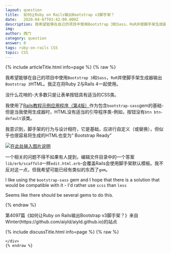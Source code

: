 ```yaml
---
layout: question
title:  如何让Ruby on Rails输出Bootstrap v3脚手架？
date:   2020-04-07T03:42:00.000Z
description: 我希望能够在自己的项目中使用Bootstrap 3和Sass，RoR并使脚手架生成器输出Bootstrap 3HTML。我正在将Ruby 2与Rails ...
img: 
author: 西门
category: question
answer: 0
tags: ruby-on-rails CSS
topic: CSS
---
```

<div class="article-root">
  <div class="article">
    {% include articleTitle.html info=page %}
    {% raw %}
    <div class="article-content"><p><font style="vertical-align: inherit;"><font style="vertical-align: inherit;">我希望能够</font><font style="vertical-align: inherit;">在自己的</font><font style="vertical-align: inherit;">项目中</font><font style="vertical-align: inherit;">使用</font></font><code>Bootstrap 3</code><font style="vertical-align: inherit;"><font style="vertical-align: inherit;">和</font></font><code>Sass</code><font style="vertical-align: inherit;"><font style="vertical-align: inherit;">，</font></font><code>RoR</code><font style="vertical-align: inherit;"><font style="vertical-align: inherit;">并使脚手架生成器输出</font></font><code>Bootstrap 3</code><font style="vertical-align: inherit;"><font style="vertical-align: inherit;">HTML。</font><font style="vertical-align: inherit;">我正在将Ruby 2与Rails 4一起使用。</font></font></p>

<p><font style="vertical-align: inherit;"><font style="vertical-align: inherit;">没什么花哨的-大多数只是让表单按钮具有适当的CSS类。</font></font></p>

<p><font style="vertical-align: inherit;"><font style="vertical-align: inherit;">我使用了</font></font><a href="https://github.com/railstutorial/sample_app_rails_4" rel="noreferrer"><font style="vertical-align: inherit;"><font style="vertical-align: inherit;">Rails教程示例应用程序（第4版）</font></font></a><font style="vertical-align: inherit;"><font style="vertical-align: inherit;">作为包含</font></font><code>bootstrap-sass</code><font style="vertical-align: inherit;"><font style="vertical-align: inherit;">gem的基础-但是当我使用生成器时，HTML没有适当的引导程序类-例如，按钮没有</font></font><code>btn btn-default</code><font style="vertical-align: inherit;"><font style="vertical-align: inherit;">该类。</font></font></p>

<p><font style="vertical-align: inherit;"><font style="vertical-align: inherit;">我意识到，脚手架的行为与设计相符，它是基础，应进行自定义（或替换），但似乎也很容易将生成的HTML也变为“ Bootstrap Ready”</font></font></p>

<p><a href="https://www.samyoc.com//uploads/users/24088/images/thumbnails/1586230793243.png" data-src="https://www.samyoc.com//uploads/users/24088/images/1586230793243.png" rel="noreferrer"><img src="https://i.stack.imgur.com/7YrOz.png" alt="在此处输入图片说明"></a></p>

<p><font style="vertical-align: inherit;"><font style="vertical-align: inherit;">一个相关的问题不得不如果有人提到，编辑文件目录中的一个答案</font></font><code>lib/erb/scaffold</code><font style="vertical-align: inherit;"><font style="vertical-align: inherit;">一样</font></font><code>edit.html.erb</code><font style="vertical-align: inherit;"><font style="vertical-align: inherit;">-会覆盖Rails会使用脚手架默认模板。</font><font style="vertical-align: inherit;">我不反对这一点，但我希望可能已经有类似的东西了</font></font><code>gem</code><font style="vertical-align: inherit;"><font style="vertical-align: inherit;">。</font></font></p>

<p>I like using the <code>bootstrap-sass</code> gem and I hope that there is a solution that would be compatible with it - I'd rather use <code>scss</code> than <code>less</code></p>

<p>Seems like there should be several gems to do this.</p></div>
    {% endraw %}
  </div>
  <p class="winter_mark">第4097篇《如何让Ruby on Rails输出Bootstrap v3脚手架？》来自Winter(https://github.com/aiyld/aiyld.github.io)的站点</p>
  <div class="discuss-wrapper">
    {% include discussTitle.html info=page %}
    {% raw %}
    <div class="discuss-list">
    
    </div>
    {% endraw %}
  </div>
<div>
